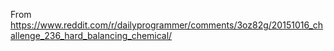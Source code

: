 From https://www.reddit.com/r/dailyprogrammer/comments/3oz82g/20151016_challenge_236_hard_balancing_chemical/

